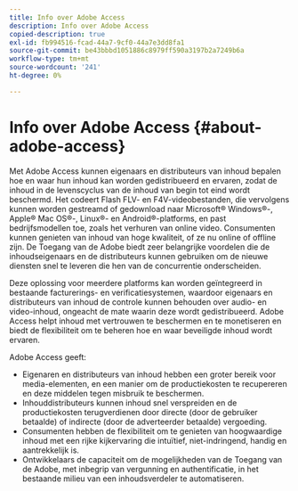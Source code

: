 ```yaml
---
title: Info over Adobe Access
description: Info over Adobe Access
copied-description: true
exl-id: fb994516-fcad-44a7-9cf0-44a7e3dd8fa1
source-git-commit: be43bbbd1051886c8979ff590a3197b2a7249b6a
workflow-type: tm+mt
source-wordcount: '241'
ht-degree: 0%

---
```


# Info over Adobe Access {#about-adobe-access}

Met Adobe Access kunnen eigenaars en distributeurs van inhoud bepalen hoe en waar hun inhoud kan worden gedistribueerd en ervaren, zodat de inhoud in de levenscyclus van de inhoud van begin tot eind wordt beschermd. Het codeert Flash FLV- en F4V-videobestanden, die vervolgens kunnen worden gestreamd of gedownload naar Microsoft® Windows®-, Apple® Mac OS®-, Linux®- en Android®-platforms, en past bedrijfsmodellen toe, zoals het verhuren van online video. Consumenten kunnen genieten van inhoud van hoge kwaliteit, of ze nu online of offline zijn. De Toegang van de Adobe biedt zeer belangrijke voordelen die de inhoudseigenaars en de distributeurs kunnen gebruiken om de nieuwe diensten snel te leveren die hen van de concurrentie onderscheiden.

Deze oplossing voor meerdere platforms kan worden geïntegreerd in bestaande facturerings- en verificatiesystemen, waardoor eigenaars en distributeurs van inhoud de controle kunnen behouden over audio- en video-inhoud, ongeacht de mate waarin deze wordt gedistribueerd. Adobe Access helpt inhoud met vertrouwen te beschermen en te monetiseren en biedt de flexibiliteit om te beheren hoe en waar beveiligde inhoud wordt ervaren.

Adobe Access geeft:

* Eigenaren en distributeurs van inhoud hebben een groter bereik voor media-elementen, en een manier om de productiekosten te recupereren en deze middelen tegen misbruik te beschermen.
* Inhouddistributeurs kunnen inhoud snel verspreiden en de productiekosten terugverdienen door directe (door de gebruiker betaalde) of indirecte (door de adverteerder betaalde) vergoeding.
* Consumenten hebben de flexibiliteit om te genieten van hoogwaardige inhoud met een rijke kijkervaring die intuïtief, niet-indringend, handig en aantrekkelijk is.
* Ontwikkelaars de capaciteit om de mogelijkheden van de Toegang van de Adobe, met inbegrip van vergunning en authentificatie, in het bestaande milieu van een inhoudsverdeler te automatiseren.
